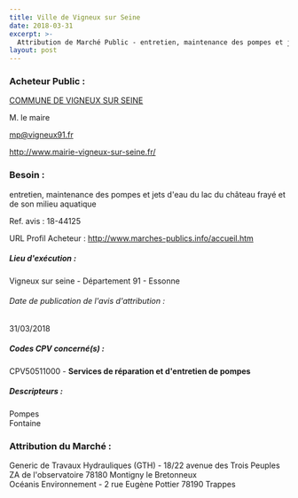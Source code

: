 ```yaml
---
title: Ville de Vigneux sur Seine
date: 2018-03-31
excerpt: >-
  Attribution de Marché Public - entretien, maintenance des pompes et jets d'eau du lac du château frayé et de son milieu aquatique
layout: post
---
```


### Acheteur Public : 
<a href="/acheteur-136/siren-219106572"> COMMUNE DE VIGNEUX SUR SEINE</a><br/>

M. le maire

mp@vigneux91.fr


http://www.mairie-vigneux-sur-seine.fr/
### Besoin :

entretien, maintenance des pompes et jets d'eau du lac du château frayé et de son milieu aquatique

Ref. avis : 18-44125

URL Profil Acheteur : http://www.marches-publics.info/accueil.htm

##### Lieu d'exécution :

Vigneux sur seine - Département 91 - Essonne

###### Date de publication de l'avis d'attribution : 
31/03/2018

##### Codes CPV concerné(s) :
CPV50511000 - **Services de réparation et d'entretien de pompes** <br/>

##### Descripteurs :
Pompes <br/>
Fontaine <br/>

### Attribution du Marché :
Generic de Travaux Hydrauliques (GTH) - 18/22 avenue des Trois Peuples ZA de l'observatoire 78180 Montigny le Bretonneux <br/>
Océanis Environnement - 2 rue Eugène Pottier 78190 Trappes <br/>
